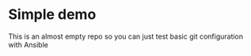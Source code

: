 # Simple demo

This is an almost empty repo so you can just test basic git configuration with Ansible